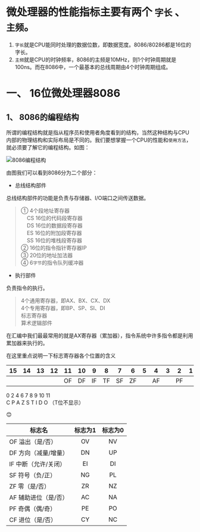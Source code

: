 # 微处理器的性能指标主要有两个 `字长` 、 `主频`。

1. `字长`就是CPU能同时处理的数据位数，即数据宽度。8086/80286都是16位的字长。
2. `主频`就是CPU的时钟频率，8086的主频是10MHz，则1个时钟周期就是100ns。而在8086中，一个最基本的总线周期由4个时钟周期组成。

# 一、 16位微处理器8086

## 1、 8086的编程结构

所谓的编程结构就是指从程序员和使用者角度看到的结构，当然这种结构与CPU内部的物理结构和实际布局是不同的。我们要想掌握一个CPU的性能和`使用方法`，就必须要了解它的编程结构。如图：

![8086编程结构](http://data.14log.com/images/8086PC.png "8086的编程结构")

由图我们可以看到8086分为二个部分：

- 总线结构部件

总线结构部件的功能是负责与存储器、I/O端口之间传送数据。

> ① 4个段地址寄存器  
> &nbsp;&nbsp;&nbsp;&nbsp;CS  16位的代码段寄存器  
> &nbsp;&nbsp;&nbsp;&nbsp;DS  16位的数据段寄存器  
> &nbsp;&nbsp;&nbsp;&nbsp;ES  16位的附加段寄存器  
> &nbsp;&nbsp;&nbsp;&nbsp;SS  16位的堆栈段寄存器  
> ② 16位的指令指针寄存器IP  
> ③ 20位的地址加法器  
> ④ 6`字节`的指令队列缓冲器

- 执行部件

负责指令的执行。

> 4个通用寄存器，即AX、BX、CX、DX  
> 4个专用寄存器，即BP、SP、SI、DI  
> 标志寄存器  
> 算术逻辑部件  

在汇编中我们最最常用的就是AX寄存器（累加器），指令系统中许多指令都是利用累加器来执行的。  

在这里重点说明一下标志寄存器各个位置的含义  

| 15 | 14 | 13 | 12 | 11 | 10 | 9 | 8 | 7 | 6 | 5 | 4 | 3 | 2 | 1 | 0 |  
| --- | --- | --- | --- | --- | --- | --- | --- | --- | --- | --- | --- | --- | --- | --- | --- |  
|  |  |  |  | OF | DF | IF | TF | SF | ZF |  | AF |  | PF |  | CF |  

0&nbsp;2&nbsp;4&nbsp;6&nbsp;7&nbsp;8&nbsp;9&nbsp;10&nbsp;11  
C&nbsp;P&nbsp;A&nbsp;Z&nbsp;S&nbsp;T&nbsp;I&nbsp;D&nbsp;O （T位不显示）
  
:blush:

| 标志名|标志为1|标志为0|
|--|:--:|:--:|
|OF 溢出（是/否）|OV|NV|
|DF 方向（减量/增量）|DN|UP|
|IF 中断（允许/关闭）|EI|DI|
|SF 符号（负/正）|NG|PL|
|ZF 零（是/否）|ZR|NZ|
|AF 辅助进位（是/否）|AC|NA|
|PF 奇偶（偶/奇）|PE|PO|
|CF 进位（是/否）|CY|NC|